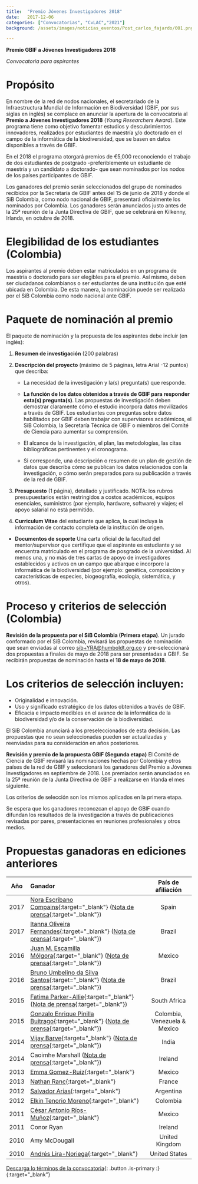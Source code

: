 ```yaml
---
title:  "Premio Jóvenes Investigadores 2018"
date:   2017-12-06
categories: ["Convocatorias", "CvLAC","2021"]
background: /assets/images/noticias_eventos/Post_carlos_fajardo/001.png

---
```


**Premio GBIF a Jóvenes Investigadores 2018**

*Convocatoria para aspirantes*

# Propósito

En nombre de la red de nodos nacionales, el secretariado de la Infraestructura Mundial de Información en Biodiversidad (GBIF, por sus siglas en inglés) se complace en anunciar la apertura de la convocatoria al **Premio a Jóvenes Investigadores 2018** (*Young Researchers Award*). Este programa tiene como objetivo fomentar estudios y descubrimientos innovadores, realizados por estudiantes de maestría y/o doctorado en el campo de la informática de la biodiversidad, que se basen en datos disponibles a través de GBIF.  

En el 2018 el programa otorgará premios de €5,000 reconociendo el trabajo de dos estudiantes de postgrado -preferiblemente un estudiante de maestría y un candidato a doctorado- que sean nominados por los nodos de los países participantes de GBIF.  

Los ganadores del premio serán seleccionados del grupo de nominados recibidos por la Secretaría de GBIF antes del 15 de junio de 2018 y donde el SiB Colombia, como nodo nacional de GBIF, presentará oficialmente los nominados por Colombia. Los ganadores serán anunciados justo antes de la 25ª reunión de la Junta Directiva de GBIF, que se celebrará en Kilkenny, Irlanda, en octubre de 2018.  

# Elegibilidad de los estudiantes (Colombia)

Los aspirantes al premio deben estar matriculados en un programa de maestría o doctorado para ser elegibles para el premio. Así mismo, deben ser ciudadanos colombianos o ser estudiantes de una institución que esté ubicada en Colombia. De esta manera, la nominación puede ser realizada por el SiB Colombia como nodo nacional ante GBIF.  

# Paquete de nominación al premio

El paquete de nominación y la propuesta de los aspirantes debe incluir (en inglés):

1. **Resumen de investigación** (200 palabras)  
2. **Descripción del proyecto** (máximo de 5 páginas, letra Arial -12 puntos) que describa:
    + La necesidad de la investigación y la(s) pregunta(s) que responde. 
    + **La función de los datos obtenidos a través de GBIF para responder esta(s) pregunta(s)**. Las propuestas de investigación deben demostrar claramente cómo el estudio incorpora datos movilizados a través de GBIF. Los estudiantes con preguntas sobre datos habilitados por GBIF deben trabajar con supervisores académicos, el SiB Colombia, la Secretaría Técnica de GBIF o miembros del Comité de Ciencia para aumentar su comprensión.  

    + El alcance de la investigación, el plan, las metodologías, las citas bibliográficas pertinentes y el cronograma.  
    + Si corresponde, una descripción o resumen de un plan de gestión de datos que describa cómo se publican los datos relacionados con la investigación, o cómo serán preparados para su publicación a través de la red de GBIF.  

3.   **Presupuesto** (1 página), detallado y justificado. NOTA: los rubros presupuestarios están restringidos a costos académicos, equipos esenciales, suministros (por ejemplo, hardware, software) y viajes; el apoyo salarial no está permitido.
4.   **Curriculum Vitae** del estudiante que aplica, la cual incluya la información de contacto completa de la institución de origen.
 

* **Documentos de soporte**
Una carta oficial de la facultad del mentor/supervisor que certifique que el aspirante es estudiante y se encuentra matriculado en el programa de posgrado de la universidad.
Al menos una, y no más de tres cartas de apoyo de investigadores establecidos y activos en un campo que abarque e incorpore la informática de la biodiversidad (por ejemplo: genética, composición y características de especies, biogeografía, ecología, sistemática, y otros).  
 

# Proceso y criterios de selección (Colombia)

**Revisión de la propuesta por el SiB Colombia (Primera etapa)**. Un jurado conformado por el SiB Colombia, revisará las propuestas de nominación que sean enviadas al correo sib+YRA@humboldt.org.co y pre-seleccionará dos propuestas a finales de mayo de 2018 para ser presentadas a GBIF. Se recibirán propuestas de nominación hasta el **18 de mayo de 2018**.

# Los criterios de selección incluyen:

+ Originalidad e innovación.
+ Uso y significado estratégico de los datos obtenidos a través de GBIF.
+ Eficacia e impacto medibles en el avance de la informática de la biodiversidad y/o de la conservación de la biodiversidad.

El SiB Colombia anunciará a los preseleccionados de esta decisión.
Las propuestas que no sean seleccionadas pueden ser actualizadas y reenviadas para su consideración en años posteriores.

**Revisión y premio de la propuesta GBIF (Segunda etapa)**
El Comité de Ciencia de GBIF revisará las nominaciones hechas por Colombia y otros países de la red de GBIF y seleccionará los ganadores del Premio a Jóvenes Investigadores en septiembre de 2018. Los premiados serán anunciados en la 25ª reunión de la Junta Directiva de GBIF a realizarse en Irlanda el mes siguiente.  

Los criterios de selección son los mismos aplicados en la primera etapa.  

Se espera que los ganadores reconozcan el apoyo de GBIF cuando difundan los resultados de la investigación a través de publicaciones revisadas por pares, presentaciones en reuniones profesionales y otros medios.  

# Propuestas ganadoras en ediciones anteriores

| Año       | Ganador         | País de afiliación  |
| ------------- |:-------------|:-----:|
| 2017 | [Nora Escribano Compains](https://orcid.org/0000-0002-7863-4463){:target="_blank"} ([Nota de prensa](https://www.gbif.org/news/2F6AvopIH6Kw2cKMak6qUM/){:target="_blank"}) | Spain |
| 2017 | [Itanna Oliveira Fernandes](https://orcid.org/0000-0003-1619-4201){:target="_blank"} ([Nota de prensa](https://www.gbif.org/news/5dtOd7KtLik6kAKg44YIK8/){:target="_blank"}) | Brazil |
| 2016 | [Juan M. Escamilla Mólgora](https://orcid.org/0000-0002-3682-9828){:target="_blank"} ([Nota de prensa](https://www.gbif.org/news/82856/){:target="_blank"}) | Mexico |
| 2016 | [Bruno Umbelino da Silva Santos](https://orcid.org/0000-0002-7602-8400){:target="_blank"} ([Nota de prensa](https://www.gbif.org/news/82855/){:target="_blank"}) | Brazil |
| 2015 | [Fatima Parker-Allie](https://orcid.org/0000-0002-0004-9504){:target="_blank"} ([Nota de prensa](https://www.gbif.org/news/82397/){:target="_blank"}) | South Africa |
| 2015 | [Gonzalo Enrique Pinilla Buitrago](http://orcid.org/0000-0002-0065-945X){:target="_blank"} ([Nota de prensa](https://www.gbif.org/news/82396/){:target="_blank"}) | Colombia, Venezuela & Mexico |
| 2014 | [Vijay Barve](http://orcid.org/0000-0002-4852-2567){:target="_blank"} ([Nota de prensa](https://www.gbif.org/news/82353/){:target="_blank"}) | India |
| 2014 | Caoimhe Marshall ([Nota de prensa](https://www.gbif.org/news/82354/){:target="_blank"}) | Ireland |
| 2013 | [Emma Gomez-Ruiz](http://orcid.org/0000-0001-7423-8925){:target="_blank"} | Mexico |
| 2013 | [Nathan Ranc](https://orcid.org/0000-0002-3167-2251){:target="_blank"} | France |
| 2012 | [Salvador Arias](http://orcid.org/0000-0002-3717-435X){:target="_blank"} | Argentina |
| 2012 | [Elkin Tenorio Moreno](http://orcid.org/0000-0002-4065-9163){:target="_blank"} | Colombia |
| 2011 | [César Antonio Ríos-Muñoz](http://orcid.org/0000-0002-3423-8936){:target="_blank"} | Mexico |
| 2011 | Conor Ryan | Ireland
| 2010 | Amy McDougall | United Kingdom |
| 2010 | [Andrés Lira-Noriega](http://orcid.org/0000-0002-3219-0019){:target="_blank"} | United States |

[Descarga lo términos de la convocatoria](https://statics.sibcolombia.net/sib-resources/Docs/YRA-GBIF-2018.pdf){: .button .is-primary :}{:target="_blank"}



